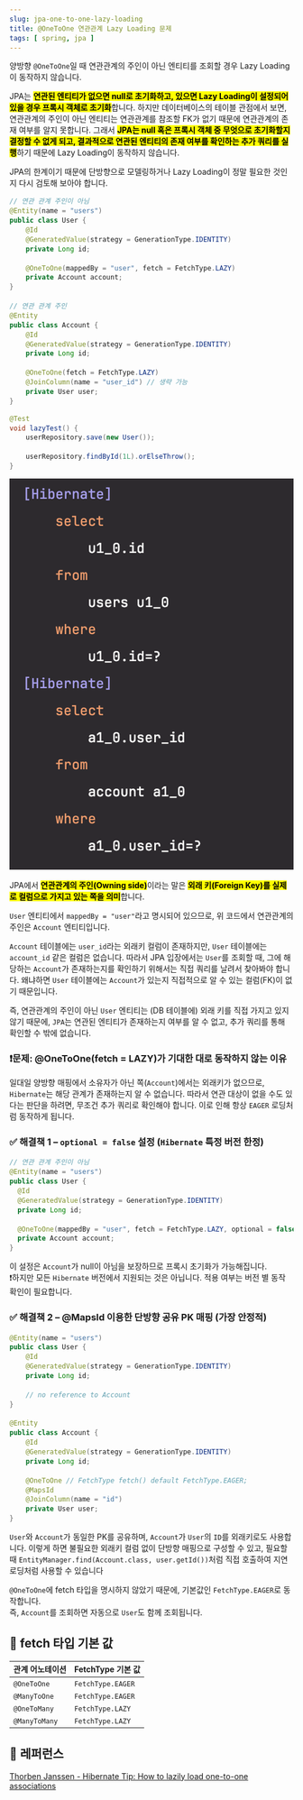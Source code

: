 ```yaml
---
slug: jpa-one-to-one-lazy-loading
title: @OneToOne 연관관계 Lazy Loading 문제
tags: [ spring, jpa ]
---
```


양방향 `@OneToOne`일 때 연관관계의 주인이 아닌 엔티티를 조회할 경우 Lazy Loading이 동작하지 않습니다.

JPA는 <mark>**연관된 엔티티가 없으면 null로 초기화하고, 있으면 Lazy Loading이 설정되어 있을 경우 프록시 객체로 초기화**</mark>합니다. 하지만 데이터베이스의 테이블 관점에서 보면, 연관관계의 주인이 아닌 엔티티는 연관관계를 참조할 FK가 없기 때문에 연관관계의 존재 여부를 알지 못합니다. 그래서 <mark>**JPA는 null 혹은 프록시 객체 중 무엇으로 초기화할지 결정할 수 없게 되고, 결과적으로 연관된 엔티티의 존재 여부를 확인하는 추가 쿼리를 실행**</mark>하기 때문에 Lazy Loading이 동작하지 않습니다.

JPA의 한계이기 때문에 단방향으로 모델링하거나 Lazy Loading이 정말 필요한 것인지 다시 검토해 보아야 합니다.

```java
// 연관 관계 주인이 아님
@Entity(name = "users")
public class User {
    @Id
    @GeneratedValue(strategy = GenerationType.IDENTITY)
    private Long id;

    @OneToOne(mappedBy = "user", fetch = FetchType.LAZY)
    private Account account;
}

// 연관 관계 주인
@Entity
public class Account {
    @Id
    @GeneratedValue(strategy = GenerationType.IDENTITY)
    private Long id;

    @OneToOne(fetch = FetchType.LAZY)
    @JoinColumn(name = "user_id") // 생략 가능
    private User user;
}
```
```java
@Test
void lazyTest() {
    userRepository.save(new User());

    userRepository.findById(1L).orElseThrow();
}
```
![OneToOne Result](img/one-to-one-result.png)

JPA에서 <mark>**연관관계의 주인(Owning side)**</mark>이라는 말은 <mark>**외래 키(Foreign Key)를 실제로 컬럼으로 가지고 있는 쪽을 의미**</mark>합니다.

`User` 엔티티에서 `mappedBy = "user"`라고 명시되어 있으므로, 위 코드에서 연관관계의 주인은 `Account` 엔티티입니다.

`Account` 테이블에는 `user_id`라는 외래키 컬럼이 존재하지만, `User` 테이블에는 `account_id` 같은 컬럼은 없습니다.
따라서 JPA 입장에서는 `User`를 조회할 때, 그에 해당하는 `Account`가 존재하는지를 확인하기 위해서는 직접 쿼리를 날려서 찾아봐야 합니다.
왜냐하면 `User` 테이블에는 `Account`가 있는지 직접적으로 알 수 있는 컬럼(FK)이 없기 때문입니다.

즉, 연관관계의 주인이 아닌 `User` 엔티티는 (DB 테이블에) 외래 키를 직접 가지고 있지 않기 때문에, `JPA`는 연관된 엔티티가 존재하는지 여부를 알 수 없고, 추가 쿼리를 통해 확인할 수 밖에 없습니다.

### ❗문제: @OneToOne(fetch = LAZY)가 기대한 대로 동작하지 않는 이유
일대일 양방향 매핑에서 소유자가 아닌 쪽(`Account`)에서는 외래키가 없으므로, `Hibernate`는 해당 관계가 존재하는지 알 수 없습니다.
따라서 연관 대상이 없을 수도 있다는 판단을 하려면, 무조건 추가 쿼리로 확인해야 합니다. 이로 인해 항상 `EAGER` 로딩처럼 동작하게 됩니다.

### ✅ 해결책 1 – `optional = false` 설정 (`Hibernate` 특정 버전 한정)
```java
// 연관 관계 주인이 아님
@Entity(name = "users")
public class User {
  @Id
  @GeneratedValue(strategy = GenerationType.IDENTITY)
  private Long id;

  @OneToOne(mappedBy = "user", fetch = FetchType.LAZY, optional = false)
  private Account account;
}
```
이 설정은 `Account`가 null이 아님을 보장하므로 프록시 초기화가 가능해집니다.  
❗하지만 모든 `Hibernate` 버전에서 지원되는 것은 아닙니다. 적용 여부는 버전 별 동작 확인이 필요합니다.

### ✅ 해결책 2 – @MapsId 이용한 단방향 공유 PK 매핑 (가장 안정적)
```java
@Entity(name = "users")
public class User {
    @Id
    @GeneratedValue(strategy = GenerationType.IDENTITY)
    private Long id;
    
    // no reference to Account
}

@Entity
public class Account {
    @Id
    @GeneratedValue(strategy = GenerationType.IDENTITY)
    private Long id;

    @OneToOne // FetchType fetch() default FetchType.EAGER;
    @MapsId
    @JoinColumn(name = "id")
    private User user;
}
```
`User`와 `Account`가 동일한 PK를 공유하며, `Account`가 `User`의 `ID`를 외래키로도 사용합니다.
이렇게 하면 불필요한 외래키 컬럼 없이 단방향 매핑으로 구성할 수 있고, 필요할 때 `EntityManager.find(Account.class, user.getId())`처럼 직접 호출하여 지연 로딩처럼 사용할 수 있습니다

`@OneToOne`에 fetch 타입을 명시하지 않았기 때문에, 기본값인 `FetchType.EAGER`로 동작합니다.  
즉, `Account`를 조회하면 자동으로 `User`도 함께 조회됩니다.

## 📌 fetch 타입 기본 값
| 관계 어노테이션 | FetchType 기본 값    |
|----------------|-------------------|
| `@OneToOne`    | `FetchType.EAGER` |
| `@ManyToOne`   | `FetchType.EAGER` |
| `@OneToMany`   | `FetchType.LAZY`  |
| `@ManyToMany`  | `FetchType.LAZY`  |

## 🔗 레퍼런스
[Thorben Janssen - Hibernate Tip: How to lazily load one-to-one associations](https://thorben-janssen.com/hibernate-tip-lazy-loading-one-to-one/)